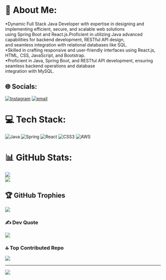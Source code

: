 # 💫 About Me:
•Dynamic Full Stack Java Developer with expertise in designing and implementing efficient, secure, and scalable web solutions <br>using Spring Boot and React.js.Proficient in utilizing Java advanced capabilities for backend development, RESTful API design, <br>and seamless integration with relational databases like SQL. <br>•Skilled in crafting responsive and user-friendly interfaces using React.js, HTML, CSS, JavaScript, and Bootstrap. <br>•Proficient in Java, Spring Boot, and RESTful API development, ensuring seamless backend operations and database <br>integration with MySQL. 


## 🌐 Socials:
[![Instagram](https://img.shields.io/badge/Instagram-%23E4405F.svg?logo=Instagram&logoColor=white)](https://instagram.com/_shobhit.gaidhane) [![email](https://img.shields.io/badge/Email-D14836?logo=gmail&logoColor=white)](mailto:shobhitgaidhane315@gmail.com) 

# 💻 Tech Stack:
![Java](https://img.shields.io/badge/java-%23ED8B00.svg?style=for-the-badge&logo=openjdk&logoColor=white) ![Spring](https://img.shields.io/badge/spring-%236DB33F.svg?style=for-the-badge&logo=spring&logoColor=white) ![React](https://img.shields.io/badge/react-%2320232a.svg?style=for-the-badge&logo=react&logoColor=%2361DAFB) ![CSS3](https://img.shields.io/badge/css3-%231572B6.svg?style=for-the-badge&logo=css3&logoColor=white) ![AWS](https://img.shields.io/badge/AWS-%23FF9900.svg?style=for-the-badge&logo=amazon-aws&logoColor=white)
# 📊 GitHub Stats:
![](https://github-readme-streak-stats.herokuapp.com/?user=shobhit0663&theme=transparent&hide_border=false)<br/>
![](https://github-readme-stats.vercel.app/api/top-langs/?username=shobhit0663&theme=transparent&hide_border=false&include_all_commits=true&count_private=true&layout=compact)

## 🏆 GitHub Trophies
![](https://github-profile-trophy.vercel.app/?username=shobhit0663&theme=radical&no-frame=false&no-bg=true&margin-w=4)

### ✍️ Dev Quote
![](https://quotes-github-readme.vercel.app/api?type=horizontal&theme=radical)

### 🔝 Top Contributed Repo
![](https://github-contributor-stats.vercel.app/api?username=shobhit0663&limit=5&theme=dark&combine_all_yearly_contributions=true)

---
[![](https://visitcount.itsvg.in/api?id=shobhit0663&icon=0&color=0)](https://visitcount.itsvg.in)

<!-- Proudly created with GPRM ( https://gprm.itsvg.in ) -->
